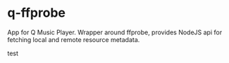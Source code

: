 # q-ffprobe
App for Q Music Player. Wrapper around ffprobe, provides NodeJS api for fetching local and remote resource metadata.

test